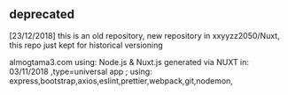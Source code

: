 ## deprecated

[23/12/2018] this is an old repository, new repository in xxyyzz2050/Nuxt, this repo just kept for historical versioning 

almogtama3.com using: Node.js & Nuxt.js
generated via NUXT in: 03/11/2018 ,type=universal app ; using: express,bootstrap,axios,eslint,prettier,webpack,git,nodemon,

